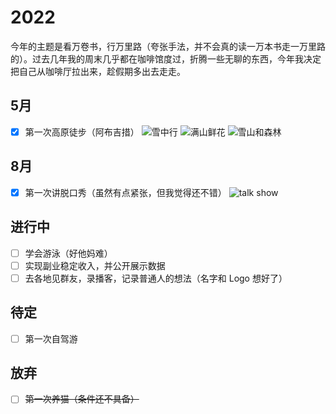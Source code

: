 # 2022
今年的主题是看万卷书，行万里路（夸张手法，并不会真的读一万本书走一万里路的）。过去几年我的周末几乎都在咖啡馆度过，折腾一些无聊的东西，今年我决定把自己从咖啡厅拉出来，趁假期多出去走走。

## 5月
- [x] 第一次高原徒步（阿布吉措）
![雪中行](https://user-images.githubusercontent.com/12868055/167294391-2d0217ca-c0e9-463f-bc1d-7d7f0456d65e.JPG)
![满山鲜花](https://user-images.githubusercontent.com/12868055/167294396-1ebf1077-4891-445a-8ee2-dc138a5eefc6.jpeg)
![雪山和森林](https://user-images.githubusercontent.com/12868055/167294397-fb0452d5-47f6-4d70-89c1-0af1ec42302c.jpeg)

## 8月
- [x] 第一次讲脱口秀（虽然有点紧张，但我觉得还不错）
![talk show](https://user-images.githubusercontent.com/12868055/186448165-59b44777-fbcf-4786-b464-776affddee99.png)

## 进行中
- [ ] 学会游泳（好他妈难）
- [ ] 实现副业稳定收入，并公开展示数据
- [ ] 去各地见群友，录播客，记录普通人的想法（名字和 Logo 想好了）

## 待定
- [ ] 第一次自驾游

## 放弃
- [ ] ~~第一次养猫（条件还不具备）~~
